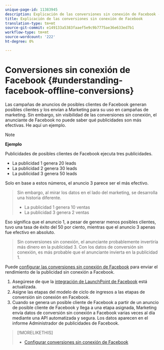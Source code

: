 ```yaml
---
unique-page-id: 11383945
description: Explicación de las conversiones sin conexión de Facebook - Documentos de marketing - Documentación del producto
title: Explicación de las conversiones sin conexión de Facebook
translation-type: tm+mt
source-git-commit: e149133a5383faaef5e9c9b7775ae36e633ed7b1
workflow-type: tm+mt
source-wordcount: '222'
ht-degree: 0%

---
```



# Conversiones sin conexión de Facebook {#understanding-facebook-offline-conversions}

Las campañas de anuncios de posibles clientes de Facebook generan posibles clientes y los envían a Marketing para su uso en campañas de marketing. Sin embargo, sin visibilidad de las conversiones sin conexión, el anunciante de Facebook no puede saber qué publicidades son más efectivas. He aquí un ejemplo.

>[!NOTE]
>
>**Ejemplo**
>
>Publicidades de posibles clientes de Facebook ejecuta tres publicidades.
>
>* La publicidad 1 genera 20 leads
>* La publicidad 2 genera 30 leads
>* La publicidad 3 genera 50 leads

>
>
Solo en base a estos números, el anuncio 3 parece ser el más efectivo.
>
>Sin embargo, al mirar los datos en el lado del marketing, se desarrolla una historia diferente.
>
>* La publicidad 1 genera 10 ventas
>* La publicidad 3 genera 2 ventas

>
>
Eso significa que el anuncio 1, a pesar de generar menos posibles clientes, tuvo una tasa de éxito del 50 por ciento, mientras que el anuncio 3 apenas fue efectivo en absoluto.
>
>Sin conversiones sin conexión, el anunciante probablemente invertiría más dinero en la publicidad 3. Con los datos de conversión sin conexión, es más probable que el anunciante invierta en la publicidad 1.

Puede [configurar las conversiones sin conexión de Facebook](set-up-facebook-offline-conversions.md) para enviar el rendimiento de la publicidad sin conexión a Facebook.

1. Asegúrese de que la [integración de LaunchPoint de Facebook](../../../product-docs/demand-generation/ad-network-integrations/add-facebook-custom-audiences-as-a-launchpoint-service.md) está actualizada.
1. Asigne las etapas del modelo de ciclo de ingresos a las etapas de conversión sin conexión en Facebook.
1. Cuando se genera un posible cliente de Facebook a partir de un anuncio de posible cliente de Facebook y llega a una etapa asignada, Marketing envía datos de conversión sin conexión a Facebook varias veces al día mediante una API automatizada y segura. Los datos aparecen en el informe Administrador de publicidades de Facebook.

>[!MORELIKETHIS]
>
>* [Configurar conversiones sin conexión de Facebook](set-up-facebook-offline-conversions.md)

>



